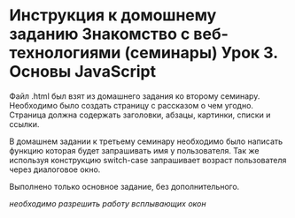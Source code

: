 # Инструкция к домошнему заданию Знакомство с веб-технологиями (семинары) Урок 3. Основы JavaScript

Файл .html был взят из домашнего задания ко второму семинару. Необходимо было создать страницу с рассказом о чем угодно. Страница должна содержать заголовки, абзацы, картинки, списки и ссылки.

В домашнем задании к третьему семинару необходимо было написать функцию которая будет запрашивать имя у пользователя. Так же используя конструкцию switch-case запрашивает возраст пользователя через диалоговое окно.

Выполнено только основное задание, без дополнительного.

*необходимо разрешить работу всплывающих окон*